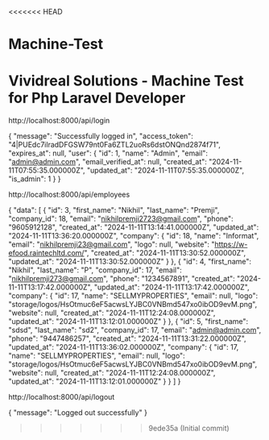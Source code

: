 <<<<<<< HEAD
# Machine-Test
Vividreal Solutions - Machine Test for Php Laravel Developer
=======
http://localhost:8000/api/login


{
    "message": "Successfully logged in",
    "access_token": "4|PUEdc7ilradDFGSW79nt0Fa6ZTL2uoRs6dstONQnd2874f71",
    "expires_at": null,
    "user": {
        "id": 1,
        "name": "Admin",
        "email": "admin@admin.com",
        "email_verified_at": null,
        "created_at": "2024-11-11T07:55:35.000000Z",
        "updated_at": "2024-11-11T07:55:35.000000Z",
        "is_admin": 1
    }
}


http://localhost:8000/api/employees



{
    "data": [
        {
            "id": 3,
            "first_name": "Nikhil",
            "last_name": "Premji",
            "company_id": 18,
            "email": "nikhilpremji2723@gmail.com",
            "phone": "9605912128",
            "created_at": "2024-11-11T13:14:41.000000Z",
            "updated_at": "2024-11-11T13:36:20.000000Z",
            "company": {
                "id": 18,
                "name": "Informat",
                "email": "nikhilpremji23@gmail.com",
                "logo": null,
                "website": "https://w-efood.raintechltd.com/",
                "created_at": "2024-11-11T13:30:52.000000Z",
                "updated_at": "2024-11-11T13:30:52.000000Z"
            }
        },
        {
            "id": 4,
            "first_name": "Nikhil",
            "last_name": "P",
            "company_id": 17,
            "email": "nikhilpremji273@gmail.com",
            "phone": "1234567891",
            "created_at": "2024-11-11T13:17:42.000000Z",
            "updated_at": "2024-11-11T13:17:42.000000Z",
            "company": {
                "id": 17,
                "name": "SELLMYPROPERTIES",
                "email": null,
                "logo": "storage/logos/HsOtmuc6eF5acwsLYJBC0VNBmd547xo0ibOD9evM.png",
                "website": null,
                "created_at": "2024-11-11T12:24:08.000000Z",
                "updated_at": "2024-11-11T13:12:01.000000Z"
            }
        },
        {
            "id": 5,
            "first_name": "sdsd",
            "last_name": "sd2",
            "company_id": 17,
            "email": "admin@admin.com",
            "phone": "9447486257",
            "created_at": "2024-11-11T13:31:22.000000Z",
            "updated_at": "2024-11-11T13:36:02.000000Z",
            "company": {
                "id": 17,
                "name": "SELLMYPROPERTIES",
                "email": null,
                "logo": "storage/logos/HsOtmuc6eF5acwsLYJBC0VNBmd547xo0ibOD9evM.png",
                "website": null,
                "created_at": "2024-11-11T12:24:08.000000Z",
                "updated_at": "2024-11-11T13:12:01.000000Z"
            }
        }
    ]
}



http://localhost:8000/api/logout


{
    "message": "Logged out successfully"
}
>>>>>>> 9ede35a (Initial commit)
